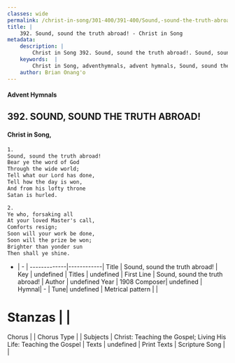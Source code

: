 ```yaml
---
classes: wide
permalink: /christ-in-song/301-400/391-400/Sound,-sound-the-truth-abroad!/
title: |
    392. Sound, sound the truth abroad! - Christ in Song
metadata:
    description: |
        Christ in Song 392. Sound, sound the truth abroad!. Sound, sound the truth abroad! Bear ye the word of God Through the wide world; Tell what our Lord has done, Tell how the day is won, And from his lofty throne Satan is hurled.
    keywords:  |
        Christ in Song, adventhymnals, advent hymnals, Sound, sound the truth abroad!, Sound, sound the truth abroad!. 
    author: Brian Onang'o
---
```


#### Advent Hymnals
## 392. SOUND, SOUND THE TRUTH ABROAD!
####  Christ in Song,

```txt
1.
Sound, sound the truth abroad!
Bear ye the word of God
Through the wide world;
Tell what our Lord has done,
Tell how the day is won,
And from his lofty throne
Satan is hurled.

2.
Ye who, forsaking all
At your loved Master's call,
Comforts resign;
Soon will your work be done,
Soon will the prize be won;
Brighter than yonder sun
Then shall ye shine.

```

- |   -  |
-------------|------------|
Title | Sound, sound the truth abroad! |
Key | undefined |
Titles | undefined |
First Line | Sound, sound the truth abroad! |
Author | undefined
Year | 1908
Composer| undefined |
Hymnal|  - |
Tune| undefined |
Metrical pattern | |
# Stanzas |  |
Chorus |  |
Chorus Type |  |
Subjects | Christ: Teaching the Gospel; Living His Life: Teaching the Gospel |
Texts | undefined |
Print Texts | 
Scripture Song |  |
    
